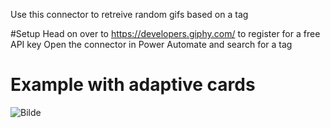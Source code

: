 Use this connector to retreive random gifs based on a tag

#Setup
Head on over to https://developers.giphy.com/ to register for a free API key
Open the connector in Power Automate and search for a tag


# Example with adaptive cards
![Bilde](./example/AdaptiveCard.gif)
